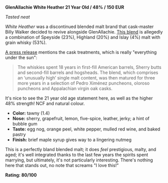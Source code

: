 **GlenAllachie White Heather 21 Year Old / 48% / 150 EUR**

*Tasted neat*

*White Heather* was a discontinued blended malt brand that cask-master Billy Walker decided to revive alongside GlenAllachie.  [This blend](https://www.whiskybase.com/whiskies/whisky/179665/white-heather-21-year-old) is allegedly a combination of Speyside (23%), Highland (20%) and Islay (4%) malt with grain whisky (53%).

[A press release](https://www.thespiritsbusiness.com/2021/03/glenallachie-revives-white-heather-blend/) mentions the cask treatments, which is really "everything under the sun":

> The whiskies spent 18 years in first-fill American barrels, Sherry butts and second-fill barrels and hogsheads.
> The blend, which comprises an ‘unusually high’ single malt content, was then matured for three more years in a selection of Pedro Ximénez puncheons, oloroso puncheons and Appalachian virgin oak casks.

It's nice to see the 21 year old age statement here, as well as the higher 48% strength!  NCF and natural colour.

* **Color:** tawny (1.4)
* **Nose:** sherry, grapefruit, lemon, five-spice, leather, jerky; a hint of bubble gum
* **Taste:** egg nog, orange peel, white pepper, mulled red wine, and baked pastry
* **Finish:** brief maple syrup gives way to a lingering nutmeg

This is a perfectly bland blended malt; it does *feel* prestigious, malty, and aged; it's well integrated thanks to the last few years the spirits spent marrying, but ultimately, it's not particularly interesting.  There's nothing here that stands out, no note that screams "I love this!"

**Rating: 80/100**